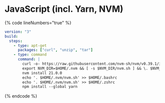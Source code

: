 # JavaScript (incl. Yarn, NVM)

{% code lineNumbers="true" %}
```yaml
version: "3"
build:
  steps:
    - type: apt-get
      packages: ["curl", "unzip", "tar"]
    - type: command
      command: |
        curl -o- https://raw.githubusercontent.com/nvm-sh/nvm/v0.39.1/install.sh | bash
        export NVM_DIR=$HOME/.nvm && [ -s $NVM_DIR/nvm.sh ] && \. $NVM_DIR/nvm.sh
        nvm install 21.0.0
        echo '. $HOME/.nvm/nvm.sh' >> $HOME/.bashrc
        echo '. $HOME/.nvm/nvm.sh' >> $HOME/.zshrc
        npm install --global yarn
```
{% endcode %}
